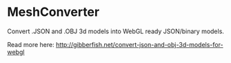 MeshConverter
=============

Convert .JSON and .OBJ 3d models into WebGL ready JSON/binary models.

Read more here:
http://gibberfish.net/convert-json-and-obj-3d-models-for-webgl

